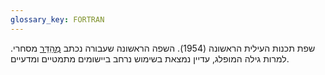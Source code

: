 ```yaml
---
glossary_key: FORTRAN
---
```


שפת תכנות העילית הראשונה (1954). השפה הראשונה שעבורה נכתב [מְהַדֵּר](glossary/compiler) מסחרי. למרות גילה המופלג, עדיין נמצאת בשימוש נרחב ביישומים מתמטיים ומדעיים.
